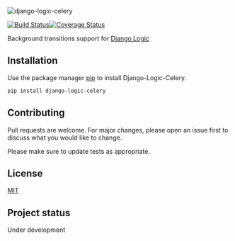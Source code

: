 ![django-logic-celery](https://user-images.githubusercontent.com/6745569/87846487-db9f7700-c902-11ea-8199-bb3a95956088.png)

[![Build Status](https://travis-ci.org/Borderless360/django-logic-celery.svg?branch=master)](https://travis-ci.org/Borderless360/django-logic-celery)[![Coverage Status](https://coveralls.io/repos/github/Borderless360/django-logic-celery/badge.svg?branch=master)](https://coveralls.io/github/Borderless360/django-logic-celery?branch=master)

Background transitions support for [Django Logic](https://github.com/Borderless360/django-logic)

## Installation

Use the package manager [pip](https://pip.pypa.io/en/stable/) to install Django-Logic-Celery.

```bash
pip install django-logic-celery
```

## Contributing
Pull requests are welcome. For major changes, please open an issue first to discuss what you would like to change.

Please make sure to update tests as appropriate.

## License
[MIT](https://choosealicense.com/licenses/mit/)

## Project status
Under development
